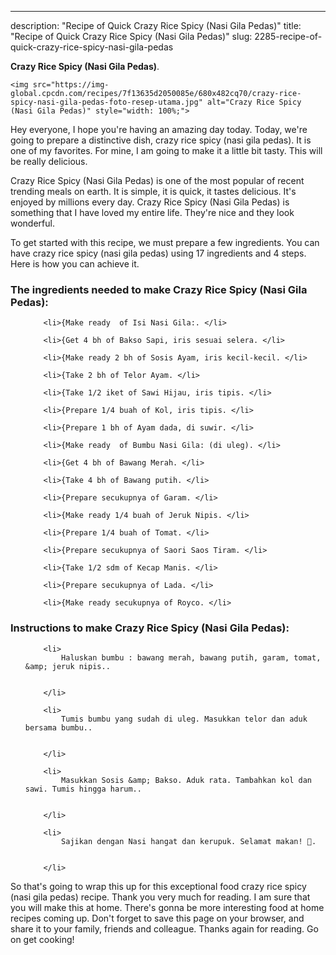 ---
description: "Recipe of Quick Crazy Rice Spicy (Nasi Gila Pedas)"
title: "Recipe of Quick Crazy Rice Spicy (Nasi Gila Pedas)"
slug: 2285-recipe-of-quick-crazy-rice-spicy-nasi-gila-pedas

<p>
	<strong>Crazy Rice Spicy (Nasi Gila Pedas)</strong>. 
	
</p>
<p>
	
	<img src="https://img-global.cpcdn.com/recipes/7f13635d2050085e/680x482cq70/crazy-rice-spicy-nasi-gila-pedas-foto-resep-utama.jpg" alt="Crazy Rice Spicy (Nasi Gila Pedas)" style="width: 100%;">
	
	
</p>
<p>
	Hey everyone, I hope you're having an amazing day today. Today, we're going to prepare a distinctive dish, crazy rice spicy (nasi gila pedas). It is one of my favorites. For mine, I am going to make it a little bit tasty. This will be really delicious.
</p>
	
<p>
	Crazy Rice Spicy (Nasi Gila Pedas) is one of the most popular of recent trending meals on earth. It is simple, it is quick, it tastes delicious. It's enjoyed by millions every day. Crazy Rice Spicy (Nasi Gila Pedas) is something that I have loved my entire life. They're nice and they look wonderful.
</p>
<p>
	
</p>

<p>
To get started with this recipe, we must prepare a few ingredients. You can have crazy rice spicy (nasi gila pedas) using 17 ingredients and 4 steps. Here is how you can achieve it.
</p>

<h3>The ingredients needed to make Crazy Rice Spicy (Nasi Gila Pedas):</h3>

<ol>
	
		<li>{Make ready  of Isi Nasi Gila:. </li>
	
		<li>{Get 4 bh of Bakso Sapi, iris sesuai selera. </li>
	
		<li>{Make ready 2 bh of Sosis Ayam, iris kecil-kecil. </li>
	
		<li>{Take 2 bh of Telor Ayam. </li>
	
		<li>{Take 1/2 iket of Sawi Hijau, iris tipis. </li>
	
		<li>{Prepare 1/4 buah of Kol, iris tipis. </li>
	
		<li>{Prepare 1 bh of Ayam dada, di suwir. </li>
	
		<li>{Make ready  of Bumbu Nasi Gila: (di uleg). </li>
	
		<li>{Get 4 bh of Bawang Merah. </li>
	
		<li>{Take 4 bh of Bawang putih. </li>
	
		<li>{Prepare secukupnya of Garam. </li>
	
		<li>{Make ready 1/4 buah of Jeruk Nipis. </li>
	
		<li>{Prepare 1/4 buah of Tomat. </li>
	
		<li>{Prepare secukupnya of Saori Saos Tiram. </li>
	
		<li>{Take 1/2 sdm of Kecap Manis. </li>
	
		<li>{Prepare secukupnya of Lada. </li>
	
		<li>{Make ready secukupnya of Royco. </li>
	
</ol>
<p>
	
</p>

<h3>Instructions to make Crazy Rice Spicy (Nasi Gila Pedas):</h3>

<ol>
	
		<li>
			Haluskan bumbu : bawang merah, bawang putih, garam, tomat, &amp; jeruk nipis..
			
			
		</li>
	
		<li>
			Tumis bumbu yang sudah di uleg. Masukkan telor dan aduk bersama bumbu..
			
			
		</li>
	
		<li>
			Masukkan Sosis &amp; Bakso. Aduk rata. Tambahkan kol dan sawi. Tumis hingga harum..
			
			
		</li>
	
		<li>
			Sajikan dengan Nasi hangat dan kerupuk. Selamat makan! 💋.
			
			
		</li>
	
</ol>

<p>
	
</p>

<p>
	So that's going to wrap this up for this exceptional food crazy rice spicy (nasi gila pedas) recipe. Thank you very much for reading. I am sure that you will make this at home. There's gonna be more interesting food at home recipes coming up. Don't forget to save this page on your browser, and share it to your family, friends and colleague. Thanks again for reading. Go on get cooking!
</p>
